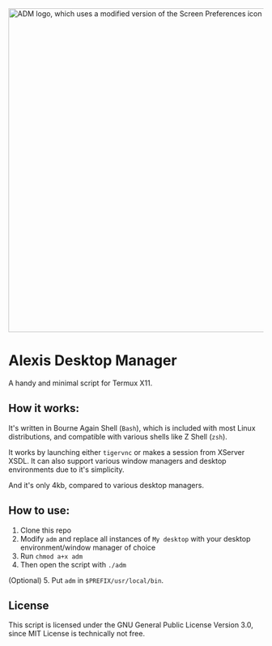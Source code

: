 <picture>
  <source media="(prefers-color-scheme: dark)"
          media="(min-width: 800px)"
          srcset="https://raw.githubusercontent.com/Lucas-mother3/alexis-dm/main/logo/adm_white.png">
  <source media="(prefers-color-scheme: light)"
          media="(min-width: 800px)
          srcset="https://raw.githubusercontent.com/Lucas-mother3/alexis-dm/main/logo/adm_black.png">
  <img alt="ADM logo, which uses a modified version of the Screen Preferences icon from Haiku OS." src="https://raw.githubusercontent.com/Lucas-mother3/alexis-dm/main/logo/adm_icon_black.png" width="640">
</picture>

# Alexis Desktop Manager 
A handy and minimal script for Termux X11.

## How it works:

It's written in Bourne Again Shell (`Bash`), which is included with most Linux distributions, and compatible with various shells like Z Shell (`zsh`). 

It works by launching either `tigervnc` or makes a session from XServer XSDL. It can also support various window managers and desktop environments due to it's simplicity. 

And it's only 4kb, compared to various desktop managers.

## How to use:

1. Clone this repo
2. Modify `adm` and replace all instances of `My desktop` with your desktop environment/window manager of choice
3. Run `chmod a+x adm`
4. Then open the script with `./adm`

(Optional) 5. Put `adm` in `$PREFIX/usr/local/bin`.

## License

This script is licensed under the GNU General Public License Version 3.0, since MIT License is technically not free.
